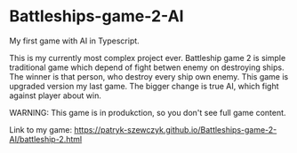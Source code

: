# Battleships-game-2-AI
My first game with AI in Typescript.

This is my currently most complex project ever. Battleship game 2 is simple traditional game which depend of fight betwen enemy on destroying ships. The winner is that person, who destroy every ship own enemy. This game is upgraded version my last game. The bigger change is true AI, which fight against player about win.

WARNING: This game is in produkction, so you don't see full game content.

Link to my game: https://patryk-szewczyk.github.io/Battleships-game-2-AI/battleship-2.html
